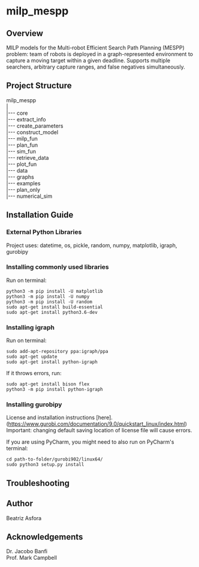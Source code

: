 # milp_mespp
## Overview
MILP models for the Multi-robot Efficient Search Path Planning (MESPP) problem: team of robots is deployed in a graph-represented environment to capture a moving target within a given deadline. 
Supports multiple searchers, arbitrary capture ranges, and false negatives simultaneously.


## Project Structure

milp_mespp 				<br />
	|  				<br />
	|--- core			<br />
		|--- extract_info	<br />
		|--- create_parameters	<br />
		|--- construct_model	<br />
		|--- milp_fun		<br />
		|--- plan_fun		<br />
		|--- sim_fun		<br />
		|--- retrieve_data	<br />
		|--- plot_fun		<br />
	|--- data			<br />
	|--- graphs			<br />
	|--- examples			<br />
		|--- plan_only		<br />
		|--- numerical_sim	<br />


## Installation Guide


### External Python Libraries
Project uses: datetime, os, pickle, random, numpy, matplotlib, igraph, gurobipy

### Installing commonly used libraries
Run on terminal:
```
python3 -m pip install -U matplotlib
python3 -m pip install -U numpy
python3 -m pip install -U random
sudo apt-get install build-essential
sudo apt-get install python3.6-dev
```

### Installing igraph
Run on terminal:
```
sudo add-apt-repository ppa:igraph/ppa
sudo apt-get update
sudo apt-get install python-igraph
```

If it throws errors, run: 
```
sudo apt-get install bison flex
python3 -m pip install python-igraph
```
### Installing gurobipy
License and installation instructions [here].(https://www.gurobi.com/documentation/9.0/quickstart_linux/index.html) <br />
Important: changing default saving location of license file will cause errors. 

If you are using PyCharm, you might need to also run on PyCharm's terminal:
```
cd path-to-folder/gurobi902/linux64/
sudo python3 setup.py install
```

## Troubleshooting




## Author
Beatriz Asfora

## Acknowledgements
Dr. Jacobo Banfi <br />
Prof. Mark Campbell


